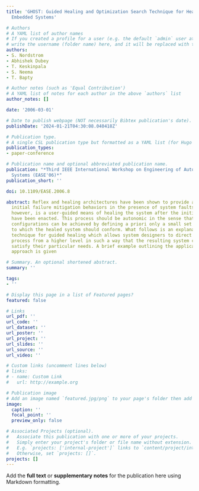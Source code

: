 ```yaml
---
title: 'GHOST: Guided Healing and Optimization Search Technique for Healing Large-Scale
  Embedded Systems'

# Authors
# A YAML list of author names
# If you created a profile for a user (e.g. the default `admin` user at `content/authors/admin/`), 
# write the username (folder name) here, and it will be replaced with their full name and linked to their profile.
authors:
- S. Nordstrom
- Abhishek Dubey
- T. Keskinpala
- S. Neema
- T. Bapty

# Author notes (such as 'Equal Contribution')
# A YAML list of notes for each author in the above `authors` list
author_notes: []

date: '2006-03-01'

# Date to publish webpage (NOT necessarily Bibtex publication's date).
publishDate: '2024-01-21T04:30:08.040418Z'

# Publication type.
# A single CSL publication type but formatted as a YAML list (for Hugo requirements).
publication_types:
- paper-conference

# Publication name and optional abbreviated publication name.
publication: "*Third IEEE International Workshop on Engineering of Autonomic Autonomous
  Systems (EASE'06)*"
publication_short: ''

doi: 10.1109/EASE.2006.8

abstract: Reflex and healing architectures have been shown to provide adequate user-defined
  initial failure mitigation behaviors in the presence of system faults. What is lacking,
  however, is a user-guided means of healing the system after the initial reflexes
  have been enacted. This process should be autonomic in the sense that new system
  configurations can be achieved by defining a priori only a small set of criteria
  to which the healed system should conform. What follows is an explanation of this
  technique for guided healing which allows system designers to direct the healing
  process from a higher level in such a way that the resulting system configurations
  satisfy their particular needs. A brief example outlining the application of this
  approach is given

# Summary. An optional shortened abstract.
summary: ''

tags:
- ''

# Display this page in a list of Featured pages?
featured: false

# Links
url_pdf: ''
url_code: ''
url_dataset: ''
url_poster: ''
url_project: ''
url_slides: ''
url_source: ''
url_video: ''

# Custom links (uncomment lines below)
# links:
# - name: Custom Link
#   url: http://example.org

# Publication image
# Add an image named `featured.jpg/png` to your page's folder then add a caption below.
image:
  caption: ''
  focal_point: ''
  preview_only: false

# Associated Projects (optional).
#   Associate this publication with one or more of your projects.
#   Simply enter your project's folder or file name without extension.
#   E.g. `projects: ['internal-project']` links to `content/project/internal-project/index.md`.
#   Otherwise, set `projects: []`.
projects: []
---
```


Add the **full text** or **supplementary notes** for the publication here using Markdown formatting.
